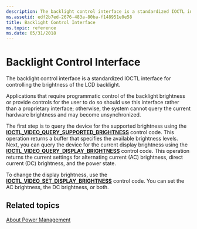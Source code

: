 ```yaml
---
description: The backlight control interface is a standardized IOCTL interface for controlling the brightness of the LCD backlight.
ms.assetid: edf2b7ed-2676-483a-80ba-f148951e0e58
title: Backlight Control Interface
ms.topic: reference
ms.date: 05/31/2018
---
```


# Backlight Control Interface

The backlight control interface is a standardized IOCTL interface for controlling the brightness of the LCD backlight.

Applications that require programmatic control of the backlight brightness or provide controls for the user to do so should use this interface rather than a proprietary interface; otherwise, the system cannot query the current hardware brightness and may become unsynchronized.

The first step is to query the device for the supported brightness using the [**IOCTL\_VIDEO\_QUERY\_SUPPORTED\_BRIGHTNESS**](ioctl-video-query-supported-brightness.md) control code. This operation returns a buffer that specifies the available brightness levels. Next, you can query the device for the current display brightness using the [**IOCTL\_VIDEO\_QUERY\_DISPLAY\_BRIGHTNESS**](ioctl-video-query-display-brightness.md) control code. This operation returns the current settings for alternating current (AC) brightness, direct current (DC) brightness, and the power state.

To change the display brightness, use the [**IOCTL\_VIDEO\_SET\_DISPLAY\_BRIGHTNESS**](ioctl-video-set-display-brightness.md) control code. You can set the AC brightness, the DC brightness, or both.

## Related topics

<dl> <dt>

[About Power Management](about-power-management.md)
</dt> </dl>

 

 



